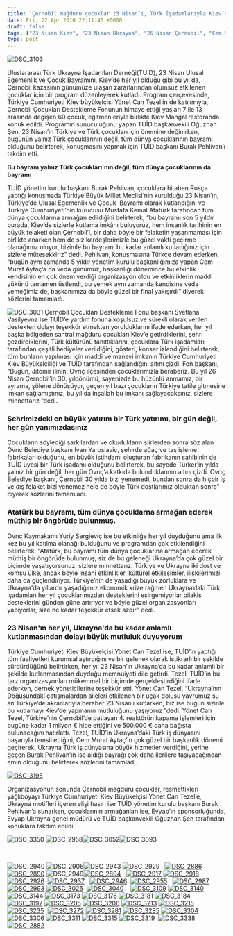```yaml
---
title: 'Çernobil mağduru çocuklar 23 Nisan’ı, Türk İşadamlarıyla Kiev’de kutladı'
date: Fri, 22 Apr 2016 22:11:43 +0000
draft: false
tags: ["23 Nisan Kiev", "23 Nisan Ukrayna", "26 Nisan Çernobil", "Cem Murat Aytaç", "cernobil", "Genel", "Jitomir", "Mesut Erk", "Oğuzhan Şen", "Ovrıç", "TUİD (Türk Ukrayna İşadamları Derneği)", "Yönet Can Tezel"]
type: post
---
```


[![DSC_3103](https://burakpehlivan.org/wp-content/uploads/2016/04/DSC_31031.jpg)](https://burakpehlivan.org/wp-content/uploads/2016/04/DSC_31031.jpg)

Uluslararası Türk Ukrayna İşadamları Derneği(TUİD), 23 Nisan Ulusal Egemenlik ve Çocuk Bayramını, Kiev’de her yıl olduğu gibi bu yıl da, Çernobil kazasının günümüze ulaşan zararlarından olumsuz etkilenen çocuklar için bir program düzenleyerek kutladı. Program çerçevesinde, Türkiye Cumhuriyeti Kiev büyükelçisi Yönet Can Tezel’in de katılımıyla, Çernobil Çocukları Destekleme Fonunun himaye ettiği yaşları 7 ile 13 arasında değişen 60 çocuk, eğitmenleriyle birlikte Kiev Mangal restoranda konuk edildi.
Programın sunuculuğunu yapan TUİD başkanvekili Oğuzhan Şen, 23 Nisan’ın Türkiye ve Türk çocukları için önemine değinirken, bugünün yalnız Türk çocuklarının değil, tüm dünya çocuklarının bayramı olduğunu belirterek, konuşmasını yapmak için TUİD başkanı Burak Pehlivan’ı takdim etti.

**Bu bayram yalnız Türk çocukları'nın değil, tüm dünya çocuklarının da bayramı**

TUİD yönetim kurulu başkanı Burak Pehlivan, çocuklara hitaben Rusça yaptığı konuşmada Türkiye Büyük Millet Meclisi’nin kurulduğu 23 Nisan’ın, Türkiye’de Ulusal Egemenlik ve Çocuk  Bayramı olarak kutlandığını ve Türkiye Cumhuriyeti’nin kurucusu Mustafa Kemal Atatürk tarafından tüm dünya çocuklarına armağan edildiğini belirterek, “bu bayramı son 5 yıldır burada, Kiev’de sizlerle kutlama imkânı buluyoruz, hem insanlık tarihinin en büyük felaketi olan Çernobil’i, bir daha böyle bir felaketin yaşanmaması için birlikte anarken hem de siz kardeşlerimizle bu güzel vakti geçirme olanağımız oluyor, bizimle bu bayramı bu kadar anlamlı kutladığınız için sizlere müteşekkiriz” dedi. Pehlivan, konuşmasına Türkçe devam ederken, “bugün aynı zamanda 5 yıldır yönetim kurulu başkanlığımıza yapan Cem Murat Aytaç’a da veda günümüz, başkanlığı dönemince bu etkinlik kendisinin en çok önem verdiği organizasyon oldu ve etkinliklerin maddi yükünü tamamen üstlendi, bu yemek aynı zamanda kendisine veda yemeğimiz de, başkanımıza da böyle güzel bir final yakışırdı” diyerek sözlerini tamamladı.

![DSC_3031](https://burakpehlivan.org/wp-content/uploads/2016/04/DSC_3031.jpg)
Çernobil Çocukları Destekleme Fonu başkanı Svetlana Vasilyevna ise TUİD’e yardım fonuna koşulsuz ve sürekli olarak verilen destekten dolayı teşekkür etmekten yorulduklarını ifade ederken, her yıl başka bölgeden santral mağduru çocukları Kiev’e getirdiklerini, şehri gezdirdiklerini, Türk kültürünü tanıttıklarını, çocuklara Türk işadamları tarafından çeşitli hediyeler verildiğini, gösteri, konser izlendiğini belirterek, tüm bunların yapılması için maddi ve manevi imkanın Türkiye Cumhuriyeti Kiev Büyükelçiliği ve TUİD tarafından sağlandığını altını çizdi. Fon başkanı, “Bugün, Jitomir ilinin, Ovrıç ilçesinden çocuklarımızla beraberiz. Bu yıl 26 Nisan Çernobil’in 30. yıldönümü, sayenizde bu hüzünlü anmamız, bir ayrama, şölene dönüşüyor, geçen yıl bazı çocukların Türkiye tatile gitmesine imkan sağlamıştınız, bu yıl da inşallah bu imkanı sağlayacaksınız, sizlere minnettarız ”dedi.


### **Şehrimizdeki en büyük yatırım bir Türk yatırımı, bir gün değil, her gün yanımızdasınız**


Çocukların söylediği şarkılardan ve okudukların şiirlerden sonra söz alan Ovrıç Belediye başkanı Ivan Yaroslaviç, şehirde ağaç ve taş işleme fabrikaları olduğunu, en büyük istihdamı oluşturan fabrikanın sahibinin de TUİD üyesi bir Türk işadamı olduğunu belirterek, bu sayede Türker’in yılda yalnız bir gün değil, her gün Ovrıç’a katkıda bulunduklarının altını çizdi. Ovrıç Belediye başkanı, Çernobil 30 yılda bizi yenemedi, bundan sonra da hiçbir iş ve dış felaket bizi yenemez hele de böyle Türk dostlarımız olduktan sonra” diyerek sözlerini tamamladı.


### **Atatürk bu bayramı, tüm dünya çocuklarna armağan ederek müthiş bir öngörüde bulunmuş.**


Ovrıç Kaymakamı Yuriy Sergieviç ise bu etkinliğe her yıl duyduğunu ama ilk kez bu yıl katılma olanağı bulduğunu ve programdan çok etkilendiğini belirterek, “Atatürk, bu bayramı tüm dünya çocuklarına armağan ederek müthiş bir öngörüde bulunmuş, siz de bu geleneği Ukrayna’da çok güzel bir biçimde yaşatıyorsunuz, sizlere minnettarız. Türkiye ve Ukrayna iki dost ve komşu ülke, ancak böyle insani etkinlikler, kültürel etkileşimler, ilişkilerimizi daha da güçlendiriyor. Türkiye’nin de yaşadığı büyük zorluklara ve Ukrayna'da yıllardır yaşadığımız ekonomik krize rağmen Ukrayna’daki Türk işadamları her yıl çocuklarımızdan desteklerini esirgemiyorlar bilakis desteklerini günden güne artırıyor ve böyle güzel organizasyonları yapıyorlar, size ne kadar teşekkür etsek azdır” dedi.


### **23 Nisan'ın her yıl, Ukrayna'da bu kadar anlamlı kutlanmasından dolayı büyük mutluluk duyuyorum**


Türkiye Cumhuriyeti Kiev Büyükelçisi Yönet Can Tezel ise, TUİD’in yaptığı tüm faaliyetleri kurumsallaştırdığını ve bir gelenek olarak istikrarlı bir şekilde sürdürdüğünü belirtirken, her yıl 23 Nisan’ın Ukrayna’da bu kadar anlamlı bir şekilde kutlanmasından duyduğu memnuiyeti dile getirdi. Tezel, TUİD’in bu tarz organizasyonları mükemmel bir biçimde gerçekleştirdiğini ifade ederken, dernek yöneticilerine teşekkür etti. Yönet Can Tezel, “Ukrayna’nın Doğusundaki çatışmalardan aileleri etkilenen bir uçak dolusu yavrumuz şu an Türkiye’de akranlarıyla beraber 23 Nisan’ı kutlarken, biz ise bugün sizinle bu kutlamayı Kiev’de yapmanın mutluluğunu yaşıyoruz ”dedi. Yönet Can Tezel, Türkiye’nin Çernobil’de patlayan 4. reaktörün kapama işlemleri için bugüne kadar 1 milyon € hibe ettiğini ve 500.000 € daha bağışta bulunacağını hatırlattı. Tezel, TUİD’in Ukrayna’daki Türk iş dünyasını başarıyla temsil ettiğini, Cem Murat Aytaç’ın çok güzel bir başkanlık dönemi geçirerek, Ukrayna Türk iş dünyasına büyük hizmetler verdiğini, yerine geçen Burak Pehlivan’ın ise aldığı bayrağı çok daha ilerilere taşıyacağından emin olduğunu belirterek sözlerini tamamladı.

[![DSC_3195](https://burakpehlivan.org/wp-content/uploads/2016/04/DSC_3195.jpg)](https://burakpehlivan.org/wp-content/uploads/2016/04/DSC_3195.jpg)



Organizasyonun sonunda Çernobil mağduru çocuklar, resmettikleri yağlıboyayı Türkiye Cumhuriyeti Kiev Büyükelçisi Yönet Can Tezel’e, Ukrayna motifleri içeren elişi hasırı ise TUİD yönetim kurulu başkanı Burak Pehlivan’a sunarken, çocuklarının armağanları ise, Evyap’ın sponsorluğunda, Evyap Ukrayna genel müdürü ve TUİD başkanvekili Oğuzhan Şen tarafından konuklara takdim edildi.

![DSC_3350](https://burakpehlivan.org/wp-content/uploads/2016/04/DSC_33501.jpg)
![DSC_2958](https://burakpehlivan.org/wp-content/uploads/2016/04/DSC_2958.jpg)![DSC_3052](https://burakpehlivan.org/wp-content/uploads/2016/04/DSC_3052.jpg)![DSC_3093](https://burakpehlivan.org/wp-content/uploads/2016/04/DSC_3093.jpg)

 

![DSC_2940](https://burakpehlivan.org/wp-content/uploads/2016/04/DSC_2940.jpg) ![DSC_2906](https://burakpehlivan.org/wp-content/uploads/2016/04/DSC_2906.jpg)![DSC_2943](https://burakpehlivan.org/wp-content/uploads/2016/04/DSC_2943.jpg) ![DSC_2929](https://burakpehlivan.org/wp-content/uploads/2016/04/DSC_2929.jpg)   [![DSC_2886](https://burakpehlivan.org/wp-content/uploads/2016/04/DSC_2886.jpg)](https://burakpehlivan.org/wp-content/uploads/2016/04/DSC_2886.jpg) [![DSC_2890](https://burakpehlivan.org/wp-content/uploads/2016/04/DSC_2890.jpg)](https://burakpehlivan.org/wp-content/uploads/2016/04/DSC_2890.jpg) ![DSC_2949](https://burakpehlivan.org/wp-content/uploads/2016/04/DSC_2949.jpg)[![DSC_2894](https://burakpehlivan.org/wp-content/uploads/2016/04/DSC_2894.jpg)](https://burakpehlivan.org/wp-content/uploads/2016/04/DSC_2894.jpg)   [![DSC_2917](https://burakpehlivan.org/wp-content/uploads/2016/04/DSC_2917.jpg)](https://burakpehlivan.org/wp-content/uploads/2016/04/DSC_2917.jpg) [![DSC_2918](https://burakpehlivan.org/wp-content/uploads/2016/04/DSC_2918.jpg)](https://burakpehlivan.org/wp-content/uploads/2016/04/DSC_2918.jpg) [![DSC_2926](https://burakpehlivan.org/wp-content/uploads/2016/04/DSC_2926.jpg)](https://burakpehlivan.org/wp-content/uploads/2016/04/DSC_2926.jpg)  [![DSC_2937](https://burakpehlivan.org/wp-content/uploads/2016/04/DSC_2937.jpg)](https://burakpehlivan.org/wp-content/uploads/2016/04/DSC_2937.jpg)   [![DSC_2946](https://burakpehlivan.org/wp-content/uploads/2016/04/DSC_2946.jpg)](https://burakpehlivan.org/wp-content/uploads/2016/04/DSC_2946.jpg)  [![DSC_2955](https://burakpehlivan.org/wp-content/uploads/2016/04/DSC_2955.jpg)](https://burakpehlivan.org/wp-content/uploads/2016/04/DSC_2955.jpg)   [![DSC_2987](https://burakpehlivan.org/wp-content/uploads/2016/04/DSC_2987.jpg)](https://burakpehlivan.org/wp-content/uploads/2016/04/DSC_2987.jpg)  [![DSC_2993](https://burakpehlivan.org/wp-content/uploads/2016/04/DSC_2993.jpg)](https://burakpehlivan.org/wp-content/uploads/2016/04/DSC_2993.jpg) [![DSC_3026](https://burakpehlivan.org/wp-content/uploads/2016/04/DSC_3026.jpg)](https://burakpehlivan.org/wp-content/uploads/2016/04/DSC_3026.jpg)  [![DSC_3040](https://burakpehlivan.org/wp-content/uploads/2016/04/DSC_3040.jpg)](https://burakpehlivan.org/wp-content/uploads/2016/04/DSC_3040.jpg)    [![DSC_3109](https://burakpehlivan.org/wp-content/uploads/2016/04/DSC_3109.jpg)](https://burakpehlivan.org/wp-content/uploads/2016/04/DSC_3109.jpg) [![DSC_3140](https://burakpehlivan.org/wp-content/uploads/2016/04/DSC_3140.jpg)](https://burakpehlivan.org/wp-content/uploads/2016/04/DSC_3140.jpg) [![DSC_3144](https://burakpehlivan.org/wp-content/uploads/2016/04/DSC_3144.jpg)](https://burakpehlivan.org/wp-content/uploads/2016/04/DSC_3144.jpg) [![DSC_3173](https://burakpehlivan.org/wp-content/uploads/2016/04/DSC_3173.jpg)](https://burakpehlivan.org/wp-content/uploads/2016/04/DSC_3173.jpg) [![DSC_3176](https://burakpehlivan.org/wp-content/uploads/2016/04/DSC_3176.jpg)](https://burakpehlivan.org/wp-content/uploads/2016/04/DSC_3176.jpg) [![DSC_3181](https://burakpehlivan.org/wp-content/uploads/2016/04/DSC_3181.jpg)](https://burakpehlivan.org/wp-content/uploads/2016/04/DSC_3181.jpg) [![DSC_3184](https://burakpehlivan.org/wp-content/uploads/2016/04/DSC_3184.jpg)](https://burakpehlivan.org/wp-content/uploads/2016/04/DSC_3184.jpg)  [![DSC_3197](https://burakpehlivan.org/wp-content/uploads/2016/04/DSC_3197.jpg)](https://burakpehlivan.org/wp-content/uploads/2016/04/DSC_3197.jpg) [![DSC_3205](https://burakpehlivan.org/wp-content/uploads/2016/04/DSC_3205.jpg)](https://burakpehlivan.org/wp-content/uploads/2016/04/DSC_3205.jpg) [![DSC_3206](https://burakpehlivan.org/wp-content/uploads/2016/04/DSC_3206.jpg)](https://burakpehlivan.org/wp-content/uploads/2016/04/DSC_3206.jpg) [![DSC_3213](https://burakpehlivan.org/wp-content/uploads/2016/04/DSC_3213.jpg)](https://burakpehlivan.org/wp-content/uploads/2016/04/DSC_3213.jpg) [![DSC_3215](https://burakpehlivan.org/wp-content/uploads/2016/04/DSC_3215.jpg)](https://burakpehlivan.org/wp-content/uploads/2016/04/DSC_3215.jpg) [![DSC_3235](https://burakpehlivan.org/wp-content/uploads/2016/04/DSC_3235.jpg)](https://burakpehlivan.org/wp-content/uploads/2016/04/DSC_3235.jpg)  [![DSC_3272](https://burakpehlivan.org/wp-content/uploads/2016/04/DSC_3272.jpg)](https://burakpehlivan.org/wp-content/uploads/2016/04/DSC_3272.jpg) [![DSC_3281](https://burakpehlivan.org/wp-content/uploads/2016/04/DSC_3281.jpg)](https://burakpehlivan.org/wp-content/uploads/2016/04/DSC_3281.jpg) [![DSC_3285](https://burakpehlivan.org/wp-content/uploads/2016/04/DSC_3285.jpg)](https://burakpehlivan.org/wp-content/uploads/2016/04/DSC_3285.jpg) [![DSC_3304](https://burakpehlivan.org/wp-content/uploads/2016/04/DSC_3304.jpg)](https://burakpehlivan.org/wp-content/uploads/2016/04/DSC_3304.jpg) [![DSC_3306](https://burakpehlivan.org/wp-content/uploads/2016/04/DSC_3306.jpg)](https://burakpehlivan.org/wp-content/uploads/2016/04/DSC_3306.jpg) [![DSC_3311](https://burakpehlivan.org/wp-content/uploads/2016/04/DSC_3311.jpg)](https://burakpehlivan.org/wp-content/uploads/2016/04/DSC_3311.jpg) [![DSC_3315](https://burakpehlivan.org/wp-content/uploads/2016/04/DSC_3315.jpg)](https://burakpehlivan.org/wp-content/uploads/2016/04/DSC_3315.jpg) [![DSC_3319](https://burakpehlivan.org/wp-content/uploads/2016/04/DSC_3319.jpg)](https://burakpehlivan.org/wp-content/uploads/2016/04/DSC_3319.jpg)  [![DSC_3338](https://burakpehlivan.org/wp-content/uploads/2016/04/DSC_3338.jpg)](https://burakpehlivan.org/wp-content/uploads/2016/04/DSC_3338.jpg)  [![DSC_2882](https://burakpehlivan.org/wp-content/uploads/2016/04/DSC_2882.jpg)](https://burakpehlivan.org/wp-content/uploads/2016/04/DSC_2882.jpg)

